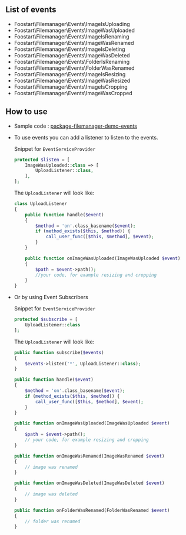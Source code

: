 ## List of events

* Foostart\Filemanager\Events\ImageIsUploading
* Foostart\Filemanager\Events\ImageWasUploaded
* Foostart\Filemanager\Events\ImageIsRenaming
* Foostart\Filemanager\Events\ImageWasRenamed
* Foostart\Filemanager\Events\ImageIsDeleting
* Foostart\Filemanager\Events\ImageWasDeleted
* Foostart\Filemanager\Events\FolderIsRenaming
* Foostart\Filemanager\Events\FolderWasRenamed
* Foostart\Filemanager\Events\ImageIsResizing
* Foostart\Filemanager\Events\ImageWasResized
* Foostart\Filemanager\Events\ImageIsCropping
* Foostart\Filemanager\Events\ImageWasCropped

## How to use

* Sample code : [package-filemanager-demo-events](https://github.com/foostart/package-filemanager-demo-events)
* To use events you can add a listener to listen to the events.

  Snippet for `EventServiceProvider`

   ```php
   protected $listen = [
       ImageWasUploaded::class => [
           UploadListener::class,
       ],
   ];
   ```

  The `UploadListener` will look like:

   ```php
   class UploadListener
   {
       public function handle($event)
       {
           $method = 'on'.class_basename($event);
           if (method_exists($this, $method)) {
               call_user_func([$this, $method], $event);
           }
       }

       public function onImageWasUploaded(ImageWasUploaded $event)
       {
           $path = $event->path();
           //your code, for example resizing and cropping
       }
   }
   ```

* Or by using Event Subscribers

  Snippet for `EventServiceProvider`

   ```php
   protected $subscribe = [
       UploadListener::class
   ];
   ```

  The `UploadListener` will look like:

   ```php
   public function subscribe($events)
   {
       $events->listen('*', UploadListener::class);
   }

   public function handle($event)
   {
       $method = 'on'.class_basename($event);
       if (method_exists($this, $method)) {
           call_user_func([$this, $method], $event);
       }
   }

   public function onImageWasUploaded(ImageWasUploaded $event)
   {
       $path = $event->path();
       // your code, for example resizing and cropping
   }

   public function onImageWasRenamed(ImageWasRenamed $event)
   {
       // image was renamed
   }

   public function onImageWasDeleted(ImageWasDeleted $event)
   {
       // image was deleted
   }

   public function onFolderWasRenamed(FolderWasRenamed $event)
   {
       // folder was renamed
   }
   ```
